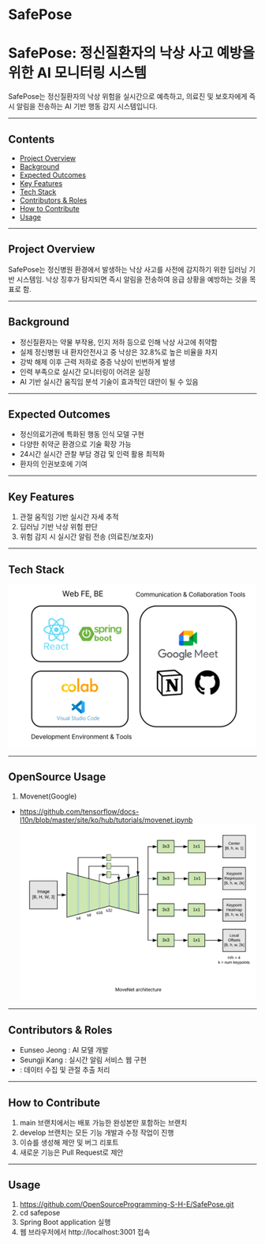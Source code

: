 # SafePose

# SafePose: 정신질환자의 낙상 사고 예방을 위한 AI 모니터링 시스템

SafePose는 정신질환자의 낙상 위험을 실시간으로 예측하고, 의료진 및 보호자에게 즉시 알림을 전송하는 AI 기반 행동 감지 시스템입니다.

---

## Contents

- [Project Overview](#Project-Overview)
- [Background](#Background)
- [Expected Outcomes](#Expected-Outcomes)
- [Key Features](#Key-Features)
- [Tech Stack](#Tech-Stack)
- [Contributors & Roles](#Contributors-&-Roles)
- [How to Contribute](#How-to-Contribute)
- [Usage](#Usage)

---

## Project Overview

SafePose는 정신병원 환경에서 발생하는 낙상 사고를 사전에 감지하기 위한 딥러닝 기반 시스템임.
낙상 징후가 탐지되면 즉시 알림을 전송하여 응급 상황을 예방하는 것을 목표로 함.

---

## Background

- 정신질환자는 약물 부작용, 인지 저하 등으로 인해 낙상 사고에 취약함
- 실제 정신병원 내 환자안전사고 중 낙상은 32.8%로 높은 비율을 차지
- 강박 해제 이후 근력 저하로 중증 낙상이 빈번하게 발생
- 인력 부족으로 실시간 모니터링이 어려운 실정
- AI 기반 실시간 움직임 분석 기술이 효과적인 대안이 될 수 있음

---

## Expected Outcomes

- 정신의료기관에 특화된 행동 인식 모델 구현
- 다양한 취약군 환경으로 기술 확장 가능
- 24시간 실시간 관찰 부담 경감 및 인력 활용 최적화
- 환자의 인권보호에 기여

---

## Key Features

1. 관절 움직임 기반 실시간 자세 추적
2. 딥러닝 기반 낙상 위험 판단
3. 위험 감지 시 실시간 알림 전송 (의료진/보호자)

---

## Tech Stack
![System Architecture](./images/stack.png)

---

## OpenSource Usage

1. Movenet(Google)
- https://github.com/tensorflow/docs-l10n/blob/master/site/ko/hub/tutorials/movenet.ipynb
![System Architecture](./images/movenet.png)

---

## Contributors & Roles

- Eunseo Jeong : AI 모델 개발
- Seungji Kang : 실시간 알림 서비스 웹 구현
- : 데이터 수집 및 관절 추출 처리

---

## How to Contribute

1. main 브랜치에서는 배포 가능한 완성본만 포함하는 브랜치
2. develop 브랜치는 모든 기능 개발과 수정 작업이 진행
3. 이슈를 생성해 제안 및 버그 리포트
4. 새로운 기능은 Pull Request로 제안

---

## Usage

1. https://github.com/OpenSourceProgramming-S-H-E/SafePose.git
2. cd safepose
3. Spring Boot application 실행
4. 웹 브라우저에서 http://localhost:3001 접속



